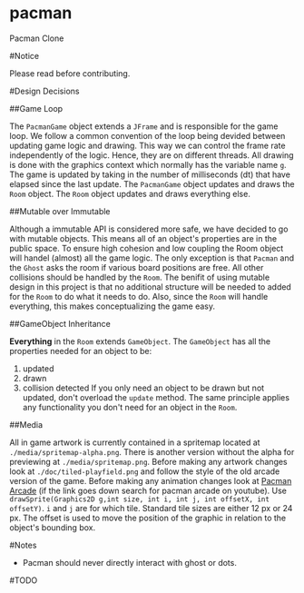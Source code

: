 pacman
======

Pacman Clone

#Notice

Please read before contributing.

#Design Decisions

##Game Loop

The `PacmanGame` object extends a `JFrame` and is responsible for the game loop.
We follow a common convention of the loop being devided between updating game logic and drawing.
This way we can control the frame rate independently of the logic.
Hence, they are on different threads.
All drawing is done with the graphics context which normally has the variable name `g`.
The game is updated by taking in the number of milliseconds (dt) that have elapsed since the last update.
The `PacmanGame` object updates and draws the `Room` object.
The `Room` object updates and draws everything else.

##Mutable over Immutable

Although a immutable API is considered more safe, we have decided to go with mutable objects.
This means all of an object's properties are in the public space.
To ensure high cohesion and low coupling the Room object will handel (almost) all the game logic.
The only exception is that `Pacman` and the `Ghost` asks the room if various board positions are free.
All other collisions should be handled by the `Room`.
The benifit of using mutable design in this project is that no additional structure will be needed to added for the `Room` to do what it needs to do.
Also, since the `Room` will handle everything, this makes conceptualizing the game easy.

##GameObject Inheritance

**Everything** in the `Room` extends `GameObject`.
The `GameObject` has all the properties needed for an object to be:
1. updated
2. drawn
3. collision detected
If you only need an object to be drawn but not updated, don't overload the `update` method.
The same principle applies any functionality you don't need for an object in the `Room`.

##Media

All in game artwork is currently contained in a spritemap located at `./media/spritemap-alpha.png`.
There is another version without the alpha for previewing at `./media/spritemap.png`.
Before making any artwork changes look at `./doc/tiled-playfield.png` and follow the style of the old arcade version of the game.
Before making any animation changes look at [Pacman Arcade](http://www.youtube.com/watch?v=uswzriFIf_k) (if the link goes down search for pacman arcade on youtube).
Use `drawSprite(Graphics2D g,int size, int i, int j, int offsetX, int offsetY)`.
`i` and `j` are for which tile.
Standard tile sizes are either 12 px or 24 px.
The offset is used to move the position of the graphic in relation to the object's bounding box.

#Notes

- Pacman should never directly interact with ghost or dots.

#TODO

